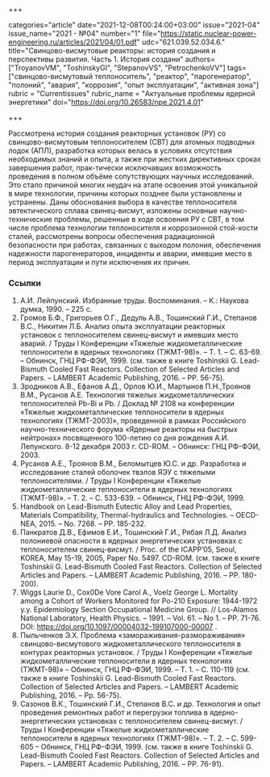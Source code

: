 +++

categories="article"
date="2021-12-08T00:24:00+03:00"
issue="2021-04"
issue_name="2021 - №04"
number="1"
file="https://static.nuclear-power-engineering.ru/articles/2021/04/01.pdf"
udc="621.039.52.034.6."
title="Свинцово-висмутовые реакторы: история создания и перспективы развития. Часть 1. История создани"
authors=["TroyanovVM", "ToshinskyGI", "StepanovVS", "PetrochenkoVV"]
tags=["свинцово-висмутовый теплоноситель", "реактор", "парогенератор", "полоний", "авария", "коррозия", "опыт эксплуатации", "активная зона"]
rubric = "Сurrentissues"
rubric_name = "Актуальные проблемы ядерной энергетики"
doi="https://doi.org/10.26583/npe.2021.4.01"

+++

Рассмотрена история создания реакторных установок (РУ) со свинцово-висмутовым теплоносителем (СВТ) для атомных подводных лодок (АПЛ), разработка которых велась в условиях отсутствия необходимых знаний и опыта, а также при жестких директивных сроках завершения работ, прак-тически исключавших возможность проведения в полном объёме сопутствующих научных исследований. Это стало причиной многих неудач на этапе освоения этой уникальной в мире технологии, причины которых позднее были установлены и устранены. Даны обоснования выбора в качестве теплоносителя эвтектического сплава свинец-висмут, изложены основные научно-технические проблемы, решенные в ходе освоения РУ с СВТ, в том числе проблема технологии теплоносителя и коррозионной стой-кости сталей, рассмотрены вопросы обеспечения радиационной безопасности при работах, связанных с выходом полония, обеспечения надежности парогенераторов, инциденты и аварии, имевшие место в период эксплуатации и пути исключения их причин.

### Ссылки

1. А.И. Лейпунский. Избранные труды. Воспоминания. – К.: Наукова думка, 1990. – 225 с.
2. Громов Б.Ф., Григорьев О.Г., Дедуль А.В., Тошинский Г.И., Степанов В.С., Никитин Л.Б. Анализ опыта эксплуатации реакторных установок с теплоносителем свинец-висмут и имевших место аварий. / Труды I Конференции «Тяжелые жидкометаллические теплоносители в ядерных технологиях (ТЖМТ-98)». – Т. 1. – С. 63-69. – Обнинск, ГНЦ РФ-ФЭИ, 1999. (см. также в книге Toshinskii G. Lead-Bismuth Cooled Fast Reactors. Collection of Selected Articles and Papers. – LAMBERT Academic Publishing, 2016. – PP. 56-75).
3. Зродников А.В., Ефанов А.Д., Орлов Ю.И., Мартынов П.Н.,Троянов В.М., Русанов А.Е. Технология тяжелых жидкометаллических теплоносителей Pb-Bi и Pb. / Доклад № 2108 на конференции «Тяжелые жидкометаллические теплоносители в ядерных технологиях (ТЖМТ-2003)», проведенной в рамках Российского научно-технического форума «Ядерные реакторы на быстрых нейтронах» посвященного 100-летию со дня рождения А.И. Лепунского. 8-12 декабря 2003 г. CD-ROM. – Обнинск: ГНЦ РФ-ФЭИ, 2003.
4. Русанов А.Е., Троянов В.М., Беломытцев Ю.С. и др. Разработка и исследование сталей оболочек твэлов ЯЭУ с тяжелыми теплоносителями. / Труды I Конференции «Тяжелые жидкометаллические теплоносители в ядерных технологиях (ТЖМТ-98)». – Т. 2. – С. 533-639. – Обнинск, ГНЦ РФ-ФЭИ, 1999.
5. Handbook on Lead-Bismuth Eutectic Alloy and Lead Properties, Materials Compatibility, Thermal-hydraulics and Technologies. – OECD-NEA, 2015. – No. 7268. – PP. 185-232.
6. Панкратов Д.В., Ефимов Е.И., Тошинский Г.И., Рябая Л.Д. Анализ полониевой опасности в ядерных энергетических установках с теплоносителем свинец-висмут. / Proc. of the ICAPP’05, Seoul, KOREA, May 15-19, 2005, Paper No. 5497. CD-ROM. (см. также в книге Toshinskii G. Lead-Bismuth Cooled Fast Reactors. Collection of Selected Articles and Papers. – LAMBERT Academic Publishing, 2016. – PP. 180-200).
7. Wiggs Laurie D., Cox0De Vore Carol A., Voelz George L. Mortality among a Cohort of Workers Monitored for Po-210 Exposure: 1944-1972 y.y. Epidemiology Section Occupational Medicine Group. // Los-Alamos National Laboratory, Health Physics. – 1991. – Vol. 61. – No 1. – PP. 71-76. DOI: https://doi.org/10.1097/00004032-199107000-00007 .
8. Пыльченков Э.Х. Проблема «замораживания-размораживания» свинцово-висмутового жидкометаллического теплоносителя в контурах реакторных установок. / Труды I Конференции «Тяжелые жидкометаллические теплоносители в ядерных технологиях (ТЖМТ-98)» – Обнинск, ГНЦ РФ-ФЭИ, 1999. – Т. 1. – С. 110-119 (см. также в книге Toshinskii G. Lead-Bismuth Cooled Fast Reactors. Collection of Selected Articles and Papers. – LAMBERT Academic Publishing, 2016. – Pp. 56-75).
9. Сазонов В.К., Тошинский Г.И., Степанов В.С. и др. Технология и опыт проведения ремонтных работ и перегрузки топлива в ядерно-энергетических установках с теплоносителем свинец-висмут. / Труды I Конференции «Тяжелые жидкометаллические теплоносители в ядерных технологиях (ТЖМТ-98)». – Т. 2. – С. 599-605 – Обнинск, ГНЦ РФ-ФЭИ, 1999. (см. также в книге Toshinskii G. Lead-Bismuth Cooled Fast Reactors. Collection of Selected Articles and Papers. – LAMBERT Academic Publishing, 2016. – PP. 76-91).